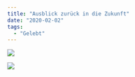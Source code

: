 ```yaml
---
title: "Ausblick zurück in die Zukunft"
date: "2020-02-02"
tags:
  - "Gelebt"
---
```


![](/images/6C778751-2E0F-4B9B-A14D-B53CE93CD487-1024x556.jpeg)

![](/images/3F971EC5-9838-450A-B25E-F4308D40CAB2-e1580638432115-1024x694.jpeg)
